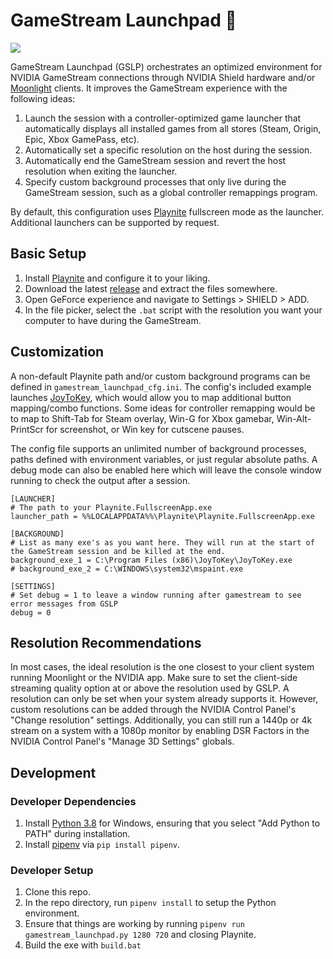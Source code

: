 # GameStream Launchpad 🚀

![](demo.gif)

GameStream Launchpad (GSLP) orchestrates an optimized environment for NVIDIA GameStream connections through NVIDIA Shield hardware and/or [Moonlight](https://github.com/moonlight-stream) clients. It improves the GameStream experience with the following ideas:

 1. Launch the session with a controller-optimized game launcher that automatically displays all installed games from all stores (Steam, Origin, Epic, Xbox GamePass, etc).
 2. Automatically set a specific resolution on the host during the session.
 3. Automatically end the GameStream session and revert the host resolution when exiting the launcher.
 4. Specify custom background processes that only live during the GameStream session, such as a global controller remappings program.
 
By default, this configuration uses [Playnite](https://github.com/JosefNemec/Playnite) fullscreen mode as the launcher. Additional launchers can be supported by request.

## Basic Setup
 1. Install [Playnite](https://github.com/JosefNemec/Playnite) and configure it to your liking.
 2. Download the latest [release](https://github.com/cgarst/gamestream_launchpad/releases/) and extract the files somewhere.
 3. Open GeForce experience and navigate to Settings > SHIELD > ADD.
 4. In the file picker, select the `.bat` script with the resolution you want your computer to have during the GameStream.
 
## Customization
A non-default Playnite path and/or custom background programs can be defined in `gamestream_launchpad_cfg.ini`. The config's included example launches [JoyToKey](https://joytokey.net/en/), which would allow you to map additional button mapping/combo functions. Some ideas for controller remapping would be to map to Shift-Tab for Steam overlay, Win-G for Xbox gamebar, Win-Alt-PrintScr for screenshot, or Win key for cutscene pauses.

The config file supports an unlimited number of background processes, paths defined with environment variables, or just regular absolute paths. A debug mode can also be enabled here which will leave the console window running to check the output after a session.

```
[LAUNCHER]
# The path to your Playnite.FullscreenApp.exe
launcher_path = %%LOCALAPPDATA%%\Playnite\Playnite.FullscreenApp.exe

[BACKGROUND]
# List as many exe's as you want here. They will run at the start of the GameStream session and be killed at the end.
background_exe_1 = C:\Program Files (x86)\JoyToKey\JoyToKey.exe
# background_exe_2 = C:\WINDOWS\system32\mspaint.exe

[SETTINGS]
# Set debug = 1 to leave a window running after gamestream to see error messages from GSLP
debug = 0
```

## Resolution Recommendations
In most cases, the ideal resolution is the one closest to your client system running Moonlight or the NVIDIA app. Make sure to set the client-side streaming quality option at or above the resolution used by GSLP. A resolution can only be set when your system already supports it. However, custom resolutions can be added through the NVIDIA Control Panel's "Change resolution" settings. Additionally, you can still run a 1440p or 4k stream on a system with a 1080p monitor by enabling DSR Factors in the NVIDIA Control Panel's "Manage 3D Settings" globals.

## Development

### Developer Dependencies
 1. Install [Python 3.8](https://www.python.org/) for Windows, ensuring that you select "Add Python to PATH" during installation.
 2. Install [pipenv](https://pypi.org/project/pipenv/) via `pip install pipenv`.

### Developer Setup
 1. Clone this repo.
 2. In the repo directory, run `pipenv install` to setup the Python environment.
 3. Ensure that things are working by running `pipenv run gamestream_launchpad.py 1280 720` and closing Playnite.
 4. Build the exe with `build.bat`

